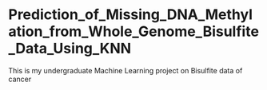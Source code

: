 # Prediction_of_Missing_DNA_Methylation_from_Whole_Genome_Bisulfite_Data_Using_KNN
This is my undergraduate Machine Learning project on Bisulfite data of cancer

